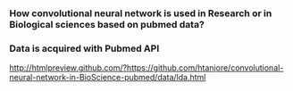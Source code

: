 
### How convolutional neural network is used in Research or in Biological sciences based on pubmed data?
### Data is acquired with Pubmed API

http://htmlpreview.github.com/?https://github.com/htanjore/convolutional-neural-network-in-BioScience-pubmed/data/lda.html

